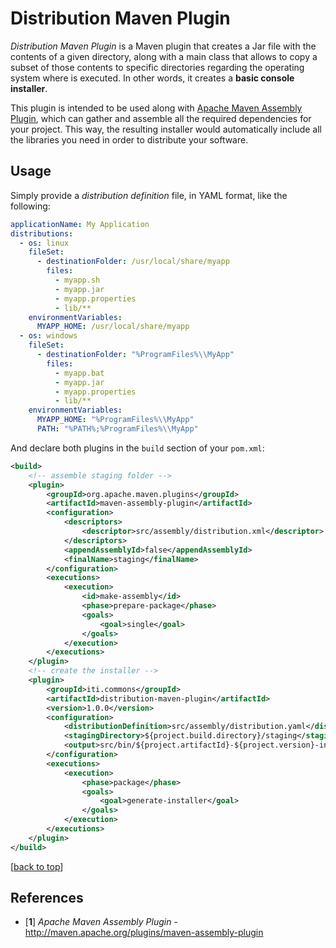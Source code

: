 # Distribution Maven Plugin

*Distribution Maven Plugin* is a Maven plugin that creates a Jar file with the
contents of a given directory, along with a main class that allows to copy a subset of those
contents to specific directories regarding the operating system where is executed. In other words,
it creates a **basic console installer**.

This plugin is intended to be used along with [Apache Maven Assembly Plugin][1], which can 
gather and assemble all the required dependencies for your project. This way, the resulting 
installer would automatically include all the libraries you need in order to distribute your 
software.

## Usage

Simply provide a *distribution definition* file, in YAML format, like the following:
```yaml
applicationName: My Application
distributions:
  - os: linux
    fileSet:
      - destinationFolder: /usr/local/share/myapp
        files:
          - myapp.sh
          - myapp.jar
          - myapp.properties
          - lib/**
    environmentVariables:
      MYAPP_HOME: /usr/local/share/myapp
  - os: windows
    fileSet:
      - destinationFolder: "%ProgramFiles%\\MyApp"
        files:
          - myapp.bat
          - myapp.jar
          - myapp.properties
          - lib/**
    environmentVariables:
      MYAPP_HOME: "%ProgramFiles%\\MyApp"
      PATH: "%PATH%;%ProgramFiles%\\MyApp"
``` 

And declare both plugins in the ```build``` section of your ```pom.xml```:

```xml
<build>
    <!-- assemble staging folder -->
    <plugin>
        <groupId>org.apache.maven.plugins</groupId>
        <artifactId>maven-assembly-plugin</artifactId>
        <configuration>
            <descriptors>
                <descriptor>src/assembly/distribution.xml</descriptor>
            </descriptors>
            <appendAssemblyId>false</appendAssemblyId>
            <finalName>staging</finalName>
        </configuration>
        <executions>
            <execution>
                <id>make-assembly</id>
                <phase>prepare-package</phase>
                <goals>
                    <goal>single</goal>
                </goals>
            </execution>
        </executions>
    </plugin>
    <!-- create the installer -->
    <plugin>
        <groupId>iti.commons</groupId>
        <artifactId>distribution-maven-plugin</artifactId>
        <version>1.0.0</version>
        <configuration>
            <distributionDefinition>src/assembly/distribution.yaml</distributionDefinition>
            <stagingDirectory>${project.build.directory}/staging</stagingDirectory>       
            <output>src/bin/${project.artifactId}-${project.version}-installer.jar</output>
        </configuration>
        <executions>
            <execution>
                <phase>package</phase>
                <goals>
                    <goal>generate-installer</goal>
                </goals>
            </execution>
        </executions>
    </plugin>   
</build>
```



[[back to top](#top)]
  
## References  
- [**1**] *Apache Maven Assembly Plugin* - http://maven.apache.org/plugins/maven-assembly-plugin  
  
[1]: http://maven.apache.org/plugins/maven-assembly-plugin/
